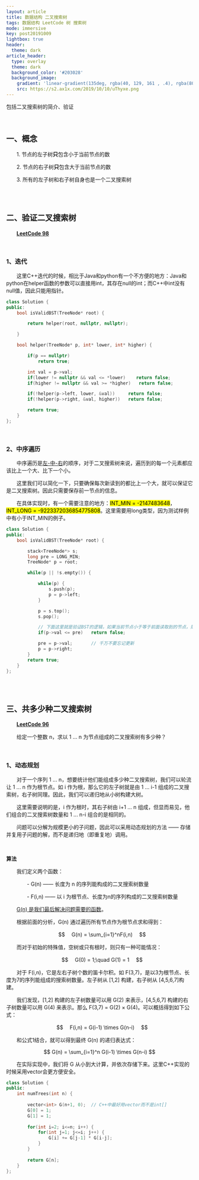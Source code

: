 ```yaml
---
layout: article
title: 数据结构 二叉搜索树
tags: 数据结构 LeetCode 树 搜索树
mode: immersive
key: post20191009
lightbox: true
header:
  theme: dark
article_header:
  type: overlay
  theme: dark
  background_color: '#203028'
  background_image:
    gradient: 'linear-gradient(135deg, rgba(40, 129, 161 , .4), rgba(80, 171, 204, .4))'
    src: https://s2.ax1x.com/2019/10/10/uThyxe.png
---
```


包括二叉搜索树的简介、验证

<!--more-->



<br/>

## 一、概念

　　1. 节点的左子树**只**包含小于当前节点的数
  
　　2. 节点的右子树**只**包含大于当前节点的数
  
　　3. 所有的左子树和右子树自身也是一个二叉搜索树
  
<br/>

<br/>

## 二、验证二叉搜索树

　　[**LeetCode 98**](https://leetcode-cn.com/problems/validate-binary-search-tree/)
  
<br/>

### 1、迭代
  
　　这里C++迭代的时候，相比于Java和python有一个不方便的地方：Java和python在helper函数的参数可以直接用int，其存在null的int；而C++中int没有null值，因此只能用指针。
    
<div class="snippet" markdown="1">

```c++
class Solution {
public:
    bool isValidBST(TreeNode* root) {

        return helper(root, nullptr, nullptr);

    }

    bool helper(TreeNode* p, int* lower, int* higher) {

        if(p == nullptr)
            return true;

        int val = p->val;
        if(lower != nullptr && val <= *lower)    return false;
        if(higher != nullptr && val >= *higher)   return false;

        if(!helper(p->left, lower, &val))     return false;
        if(!helper(p->right, &val, higher))   return false;

        return true;
    }
};
```
</div>

<br/>
  
### 2、中序遍历

　　中序遍历是<u>左-中-右</u>的顺序，对于二叉搜索树来说，遍历到的每一个元素都应该比上一个大、比下一个小。
    
　　这里我们可以简化一下，只要确保每次新读到的都比上一个大，就可以保证它是二叉搜索树。因此只需要保存前一节点的信息。
   
　　在具体实现时，有一个需要注意的地方：<mark>INT_MIN = -2147483648</mark>，<mark>INT_LONG = -9223372036854775808</mark>。这里需要用long类型，因为测试样例中有小于INT_MIN的例子。
    
<div class="snippet" markdown="1">

```c++
class Solution {
public:
    bool isValidBST(TreeNode* root) {

        stack<TreeNode*> s;
        long pre = LONG_MIN;
        TreeNode* p = root;

        while(p || !s.empty()) {

            while(p) {
                s.push(p);
                p = p->left;
            }

            p = s.top();
            s.pop();

            // 下面这里就是验证BST的逻辑，如果当前节点小于等于前面读取到的节点，则不是BST
            if(p->val <= pre)   return false;

            pre = p->val;       // 千万不要忘记更新
            p = p->right;
        }
        return true;
    }
};
```
</div>
    
<br/>

<br/>

## 三、共多少种二叉搜索树

　　[**LeetCode 96**](https://leetcode-cn.com/problems/unique-binary-search-trees/)
  
　　给定一个整数 n，求以 1 ... n 为节点组成的二叉搜索树有多少种？

<br/>

### 1、动态规划

　　对于一个序列 1 ... n，想要统计他们能组成多少种二叉搜索树，我们可以轮流让 1 ... n 作为根节点。如 i 作为根，那么它的左子树就是由 1 ... i-1 组成的二叉搜索树，右子树同理。因此，我们可以递归地从小树构建大树。
  
　　这里需要说明的是，i 作为根时，其右子树由 i+1 ... n 组成，但显而易见，他们组合的二叉搜索树数量和 1 ... n-i 组合的是相同的。
  
　　问题可以分解为规模更小的子问题，因此可以采用动态规划的方法 —— 存储并复用子问题的解，而不是递归地（即重复地）调用。
  
<br/>

**算法**

　　我们定义两个函数：
  
　　　　- G(n)    —— 长度为 n 的序列能构成的二叉搜索树数量
    
　　　　- F(i,n)  —— 以 i 为根节点、长度为n的序列构成的二叉搜索树数量
    
　　<u>G(n) 是我们最后解决问题需要的函数</u>。
  
　　根据前面的分析，G(n) 通过遍历所有节点作为根节点求和得到：
  
  <center>
　$$
　G(n) = \sum_{i=1}^nF(i,n)
　$$
  </center>
  
　　而对于初始的特殊值，空树或只有根时，则只有一种可能情况：
  
  <center>
　$$
　G(0) = 1;\quad G(1) = 1
　$$
  </center>
  
　　对于 F(i,n)，它是左右子树个数的笛卡尔积。如 F(3,7)，是以3为根节点、长度为7的序列能组成的搜索树数量。左子树从 \[1,2\] 构建，右子树从 \[4,5,6,7\]构建。
  
　　我们发现，\[1,2\] 构建的左子树数量可以用 G(2) 来表示，\[4,5,6,7\] 构建的右子树数量可以用 G(4) 来表示。那么 F(3,7) = G(2) $\times$ G(4)。可以概括得到如下公式：
  
  <center>
　$$
　F(i,n) = G(i-1) \times G(n-i)
　$$
  </center>
  
　　和公式1结合，就可以得到最终 G(n) 的递归表达式：
  
  <center>
  $$
  G(n) = \sum_{i=1}^n G(i-1) \times G(n-i)
  $$
  </center>
  
　　在实际实现中，我们将 G 从小到大计算，并依次存储下来。这里C++实现的时候采用vector会更方便安全。
    

<div class="snippet" markdown="1">

```c++
class Solution {
public:
    int numTrees(int n) {
        
        vector<int> G(n+1, 0);  // C++中最好用vector而不是int[]
        G[0] = 1;
        G[1] = 1;
        
        for(int i=2; i<=n; i++) {
            for(int j=1; j<=i; j++) {
                G[i] += G[j-1] * G[i-j];
            }
        }
        
        return G[n];
    }
};
```

</div>

